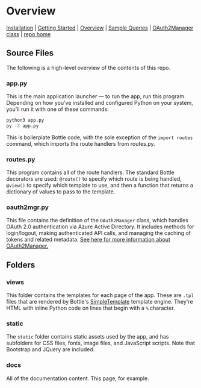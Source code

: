 # Overview

[Installation](../Installation/readme.md) | [Getting Started](../GettingStarted/readme.md) | [Overview](../Overview/readme.md) | [Sample Queries](../SampleQueries/readme.md) | [OAuth2Manager class](../OAuth2Manager/readme.md) | [repo home](https://github.com/dmahugh/bottle-msgraph)

## Source Files

The following is a high-level overview of the contents of this repo.

### app.py

This is the main application launcher &mdash; to run the app, run this program. Depending on how you've installed and configured Python on your system, you'll run it with one of these commands:

```python app.py
python3 app.py
py -3 app.py
```

This is boilerplate Bottle code, with the sole exception of the ```import routes``` command, which imports the route handlers from routes.py.

### routes.py

This program contains all of the route handlers. The standard Bottle decorators are used: ```@route()``` to specify which route is being handled, ```@view()``` to specify which template to use, and then a function that returns a dictionary of values to pass to the template.

### oauth2mgr.py

This file contains the definition of the ```OAuth2Manager``` class, which handles OAuth 2.0 authentication via Azure Active Directory. It includes methods for login/logout, making authenticated API calls, and managing the caching of tokens and related metadata. [See here for more information about OAuth2Manager.](../OAuth2Manager/readme.md)

## Folders

### views

This folder contains the templates for each page of the app. These are ```.tpl``` files that are rendered by Bottle's [SimpleTemplate](http://bottlepy.org/docs/dev/stpl.html) template engine. They're HTML with inline Python code on lines that begin with a ```%``` character.

### static

The ```static``` folder contains static assets used by the app, and has subfolders for CSS files, fonts, image files, and JavaScript scripts. Note that Bootstrap and JQuery are included.

### docs

All of the documentation content. This page, for example.
